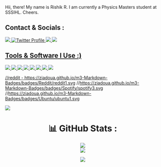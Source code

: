 Hii, there! My name is Rishik R. I am currently a Physics Masters student at SSSIHL. Cheers.

## Contact & Socials :

<a href="https://github.com/robotchickn1">
   <img src="https://ziadoua.github.io/m3-Markdown-Badges/badges/Github/github2.svg">
</a>

<a href="https://twitter.com/rickastley">
  <img src="https://ziadoua.github.io/m3-Markdown-Badges/badges/Twitter/twitter2.svg" alt="Twitter Profile"/>
</a>

<a href="mailto:robotchicknbackup1@gmail.com">
  <img src="https://ziadoua.github.io/m3-Markdown-Badges/badges/Gmail/gmail1.svg">

<a href="mailto:robotchickn101@outlook.com">
  <img src="https://ziadoua.github.io/m3-Markdown-Badges/badges/Outlook/outlook2.svg">

## Tools & Software I Use :)

  <img src="https://ziadoua.github.io/m3-Markdown-Badges/badges/Android/android2.svg"> 
  <img src="https://ziadoua.github.io/m3-Markdown-Badges/badges/Windows/windows2.svg">
  <img src="https://ziadoua.github.io/m3-Markdown-Badges/badges/Linux/linux2.svg"> 
  <img src="https://ziadoua.github.io/m3-Markdown-Badges/badges/Firefox/firefox2.svg">
  <img src="https://ziadoua.github.io/m3-Markdown-Badges/badges/Spotify/spotify2.svg">
  <img src="https://ziadoua.github.io/m3-Markdown-Badges/badges/Obsidian/obsidian2.svg">
  <img src="https://ziadoua.github.io/m3-Markdown-Badges/badges/Discord/discord1.svg">
  <img src="https://ziadoua.github.io/m3-Markdown-Badges/badges/LinkedIn/linkedin1.svg">

  //reddit - https://ziadoua.github.io/m3-Markdown-Badges/badges/Reddit/reddit1.svg
  //https://ziadoua.github.io/m3-Markdown-Badges/badges/Spotify/spotify3.svg
  //https://ziadoua.github.io/m3-Markdown-Badges/badges/Ubuntu/ubuntu1.svg

[![](https://visitcount.itsvg.in/api?id=robotchickn1&label=Profile%20Views&icon=0&pretty=false)](https://visitcount.itsvg.in)

<h1 align="center"> 📊 GitHub Stats : </h1>

<div align="center"> 

<a href="">![](https://github-readme-stats.vercel.app/api?username=robotchickn1&theme=chartreuse-dark&show_icons=true&hide_border=true&count_private=true)</a> 
</br>
![](https://github-readme-streak-stats.herokuapp.com/?user=robotchickn1&theme=chartreuse-dark&hide_border=true)<br/>

<p align="center">
        <img src="https://raw.githubusercontent.com/catppuccin/catppuccin/main/assets/footers/gray0_ctp_on_line.svg?sanitize=true" />
</p>
